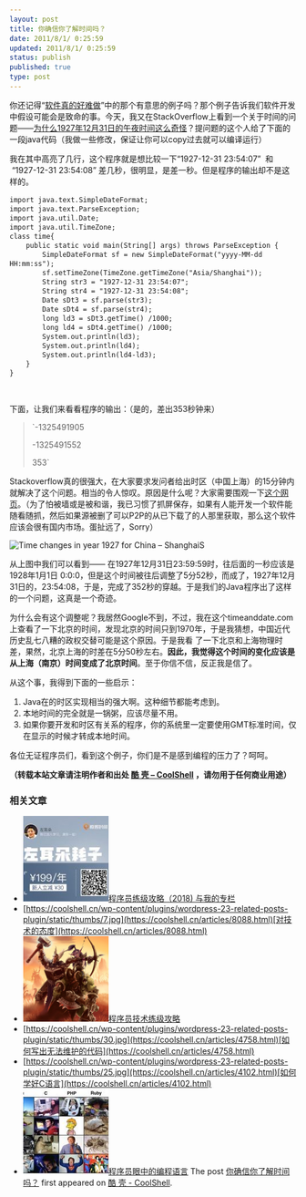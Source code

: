 ```yaml
---
layout: post
title: 你确信你了解时间吗？
date: 2011/8/1/ 0:25:59
updated: 2011/8/1/ 0:25:59
status: publish
published: true
type: post
---
```


你还记得“[软件真的好难做](https://coolshell.cn/articles/4811.html "软件真的好难做啊")”中的那个有意思的例子吗？那个例子告诉我们软件开发中假设可能会是致命的事。今天，我又在StackOverflow上看到一个关于时间的问题——[为什么1927年12月31日的午夜时间这么奇怪](http://stackoverflow.com/questions/6841333/why-is-subtracting-these-two-times-in-1927-giving-a-strange-result)？提问题的这个人给了下面的一段java代码（我做一些修改，保证让你可以copy过去就可以编译运行）


我在其中高亮了几行，这个程序就是想比较一下“1927-12-31 23:54:07”  和  “1927-12-31 23:54:08” 差几秒，很明显，是差一秒。但是程序的输出却不是这样的。



```
import java.text.SimpleDateFormat;
import java.text.ParseException;
import java.util.Date;
import java.util.TimeZone;
class time{
    public static void main(String[] args) throws ParseException {
        SimpleDateFormat sf = new SimpleDateFormat("yyyy-MM-dd HH:mm:ss");
        sf.setTimeZone(TimeZone.getTimeZone("Asia/Shanghai"));
        String str3 = "1927-12-31 23:54:07";
        String str4 = "1927-12-31 23:54:08";
        Date sDt3 = sf.parse(str3);
        Date sDt4 = sf.parse(str4);
        long ld3 = sDt3.getTime() /1000;
        long ld4 = sDt4.getTime() /1000;
        System.out.println(ld3);
        System.out.println(ld4);
        System.out.println(ld4-ld3);
    }
}
```

 



下面，让我们来看看程序的输出：（是的，差出353秒钟来）



> `-1325491905  
> 
> -1325491552  
> 
> 353`
> 
> 


Stackoverflow真的很强大，在大家要求发问者给出时区（中国上海）的15分钟内就解决了这个问题。相当的令人惊叹。原因是什么呢？大家需要围观一下[这个网页](http://www.timeanddate.com/worldclock/clockchange.html?n=237&year=1927)。（为了怕被墙或是被和谐，我已习惯了抓屏保存，如果有人能开发一个软件能随看随抓，然后如果源被删了可以P2P的从已下载了的人那里获取，那么这个软件应该会很有国内市场。蛋扯远了，Sorry）


![](../wp-content/uploads/2011/07/Time-changes-in-year-1927-for-China-–-ShanghaiS.png "Time changes in year 1927 for China – ShanghaiS")


从上图中我们可以看到—— 在1927年12月31日23:59:59时，往后面的一秒应该是1928年1月1日 0:0:0，但是这个时间被往后调整了5分52秒，而成了，1927年12月31日的，23:54:08，于是，完成了352秒的穿越。于是我们的Java程序出了这样的一个问题，这真是一个奇迹。


为什么会有这个调整呢？我居然Google不到，不过，我在这个timeanddate.com上查看了一下北京的时间，发现北京的时间只到1970年，于是我猜想，中国近代历史乱七八糟的政权交替可能是这个原因。于是我看 了一下北京和上海物理时差，果然，北京上海的时差在5分50秒左右。**因此，我觉得这个时间的变化应该是从上海（南京）时间变成了北京时间**。至于你信不信，反正我是信了。


从这个事，我得到下面的一些启示：


1. Java在的时区实现相当的强大啊。这种细节都能考虑到。
2. 本地时间的完全就是一锅粥，应该尽量不用。
3. 如果你要开发和时区有关系的程序，你的系统里一定要使用GMT标准时间，仅在显示的时候才转成本地时间。


各位无证程序员们，看到这个例子，你们是不是感到编程的压力了？呵呵。


**（转载本站文章请注明作者和出处 [酷 壳 – CoolShell](https://coolshell.cn/) ，请勿用于任何商业用途）**



### 相关文章

* [![程序员练级攻略（2018)  与我的专栏](../wp-content/uploads/2018/05/300x262-150x150.jpg)](https://coolshell.cn/articles/18360.html)[程序员练级攻略（2018) 与我的专栏](https://coolshell.cn/articles/18360.html)
* [https://coolshell.cn/wp-content/plugins/wordpress-23-related-posts-plugin/static/thumbs/7.jpg](https://coolshell.cn/articles/8088.html)[对技术的态度](https://coolshell.cn/articles/8088.html)
* [![程序员技术练级攻略](../wp-content/uploads/2011/07/programmer-150x150.png)](https://coolshell.cn/articles/4990.html)[程序员技术练级攻略](https://coolshell.cn/articles/4990.html)
* [https://coolshell.cn/wp-content/plugins/wordpress-23-related-posts-plugin/static/thumbs/30.jpg](https://coolshell.cn/articles/4758.html)[如何写出无法维护的代码](https://coolshell.cn/articles/4758.html)
* [https://coolshell.cn/wp-content/plugins/wordpress-23-related-posts-plugin/static/thumbs/25.jpg](https://coolshell.cn/articles/4102.html)[如何学好C语言](https://coolshell.cn/articles/4102.html)
* [![程序员眼中的编程语言](../wp-content/uploads/2009/12/language-fanboys-150x150.jpg)](https://coolshell.cn/articles/1992.html)[程序员眼中的编程语言](https://coolshell.cn/articles/1992.html)
The post [你确信你了解时间吗？](https://coolshell.cn/articles/5075.html) first appeared on [酷 壳 - CoolShell](https://coolshell.cn).